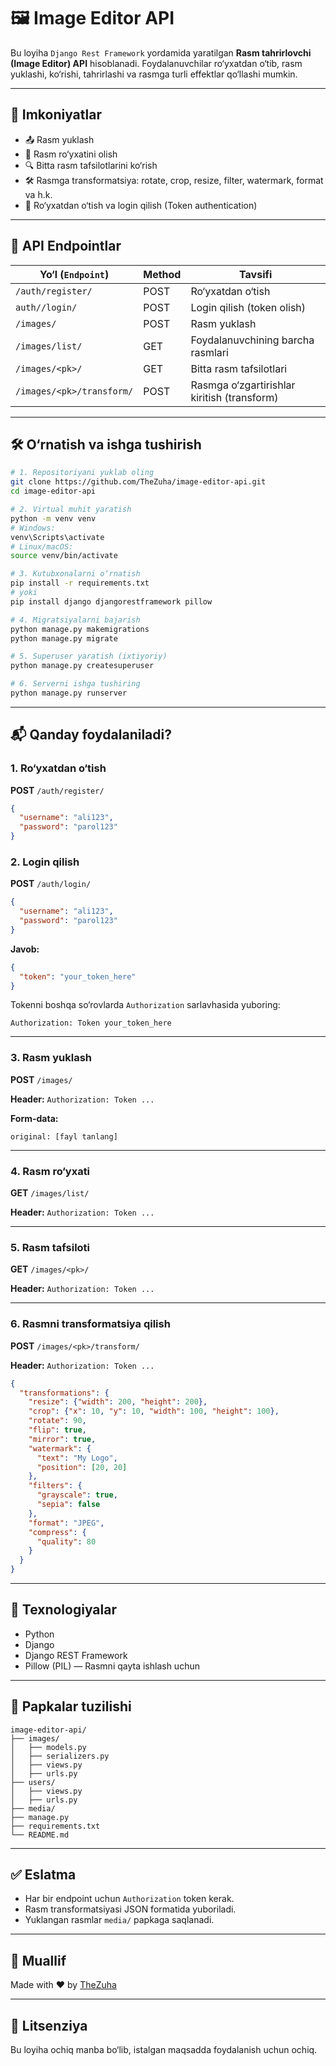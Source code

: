 # 🖼️ Image Editor API

Bu loyiha `Django Rest Framework` yordamida yaratilgan **Rasm tahrirlovchi (Image Editor) API** hisoblanadi. Foydalanuvchilar ro‘yxatdan o‘tib, rasm yuklashi, ko‘rishi, tahrirlashi va rasmga turli effektlar qo‘llashi mumkin.

---

## 📌 Imkoniyatlar

* 📤 Rasm yuklash
* 📁 Rasm ro‘yxatini olish
* 🔍 Bitta rasm tafsilotlarini ko‘rish
* 🛠️ Rasmga transformatsiya: rotate, crop, resize, filter, watermark, format va h.k.
* 🔐 Ro‘yxatdan o‘tish va login qilish (Token authentication)

---

## 📁 API Endpointlar

| Yo‘l (`Endpoint`)  | Method | Tavsifi                                     |
| ------------------ | ------ | ------------------------------------------- |
| `/auth/register/`       | POST   | Ro‘yxatdan o‘tish                           |
| `auth//login/`          | POST   | Login qilish (token olish)                  |
| `/images/`                | POST   | Rasm yuklash                                |
| `/images/list/`           | GET    | Foydalanuvchining barcha rasmlari           |
| `/images/<pk>/`           | GET    | Bitta rasm tafsilotlari                     |
| `/images/<pk>/transform/` | POST   | Rasmga o‘zgartirishlar kiritish (transform) |

---

## 🛠 O‘rnatish va ishga tushirish

```bash
# 1. Repositoriyani yuklab oling
git clone https://github.com/TheZuha/image-editor-api.git
cd image-editor-api

# 2. Virtual muhit yaratish
python -m venv venv
# Windows:
venv\Scripts\activate
# Linux/macOS:
source venv/bin/activate

# 3. Kutubxonalarni o‘rnatish
pip install -r requirements.txt
# yoki
pip install django djangorestframework pillow

# 4. Migratsiyalarni bajarish
python manage.py makemigrations
python manage.py migrate

# 5. Superuser yaratish (ixtiyoriy)
python manage.py createsuperuser

# 6. Serverni ishga tushiring
python manage.py runserver
```

---

## 📬 Qanday foydalaniladi?

### 1. Ro‘yxatdan o‘tish

**POST** `/auth/register/`

```json
{
  "username": "ali123",
  "password": "parol123"
}
```

### 2. Login qilish

**POST** `/auth/login/`

```json
{
  "username": "ali123",
  "password": "parol123"
}
```

**Javob:**

```json
{
  "token": "your_token_here"
}
```

Tokenni boshqa so‘rovlarda `Authorization` sarlavhasida yuboring:

```
Authorization: Token your_token_here
```

---

### 3. Rasm yuklash

**POST** `/images/`

**Header:** `Authorization: Token ...`

**Form-data:**

```
original: [fayl tanlang]
```

---

### 4. Rasm ro‘yxati

**GET** `/images/list/`

**Header:** `Authorization: Token ...`

---

### 5. Rasm tafsiloti

**GET** `/images/<pk>/`

**Header:** `Authorization: Token ...`

---

### 6. Rasmni transformatsiya qilish

**POST** `/images/<pk>/transform/`

**Header:** `Authorization: Token ...`

```json
{
  "transformations": {
    "resize": {"width": 200, "height": 200},
    "crop": {"x": 10, "y": 10, "width": 100, "height": 100},
    "rotate": 90,
    "flip": true,
    "mirror": true,
    "watermark": {
      "text": "My Logo",
      "position": [20, 20]
    },
    "filters": {
      "grayscale": true,
      "sepia": false
    },
    "format": "JPEG",
    "compress": {
      "quality": 80
    }
  }
}
```

---

## 🧾 Texnologiyalar

* Python
* Django
* Django REST Framework
* Pillow (PIL) — Rasmni qayta ishlash uchun

---

## 📁 Papkalar tuzilishi

```
image-editor-api/
├── images/
│   ├── models.py
│   ├── serializers.py
│   ├── views.py
│   ├── urls.py
├── users/
│   ├── views.py
│   ├── urls.py
├── media/
├── manage.py
├── requirements.txt
└── README.md
```

---

## ✅ Eslatma

* Har bir endpoint uchun `Authorization` token kerak.
* Rasm transformatsiyasi JSON formatida yuboriladi.
* Yuklangan rasmlar `media/` papkaga saqlanadi.

---

## 👤 Muallif

Made with ❤️ by [TheZuha](https://github.com/TheZuha)

---

## 🧾 Litsenziya

Bu loyiha ochiq manba bo‘lib, istalgan maqsadda foydalanish uchun ochiq.
